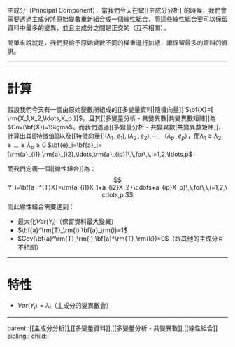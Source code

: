 主成分（Principal Component），當我們今天在做[[主成分分析]]的時候，我們會需要透過主成分將原始變數重新組合成一個線性組合，而這些線性組合要可以保留資料中最多的變異，並且主成分之間是正交的（互不相關）。

間單來說就是，我們要給予原始變數不同的權重進行加總，讓保留最多的資料的資訊。
- - -
# 計算
假設我們今天有一個由原始變數所組成的[[多變量資料|隨機向量]] $\bf{X}=[ \rm{X_1,X_2,\ldots,X_p }]$，且其[[多變量分析 - 共變異數|共變異數矩陣]]為 $Cov(\bf{X})=\Sigma$。而我們透過[[多變量分析 - 共變異數|共變異數矩陣]]，計算出其[[特徵值]]以及[[特徵向量]]$(\lambda_1\,,e_1),(\lambda_2\,,e_2),\cdots,（\lambda_p\,,e_p）$，而$\lambda_1\geq\lambda_2\geq\ldots\geq\lambda_p\geq0$
$\bf{e}_i=\bf{a}_i=[\rm{a}_{i1},\rm{a}_{i2},\ldots,\rm{a}_{ip}]\,\,for\,\,i=1,2,\ldots,p$

而我們定義一個[[線性組合]]為：
$$
Y_i=\bf{a_i^{T}X}=\rm{a_{i1}X_1+a_{i2}X_2+\cdots+a_{ip}X_p}\,\,for\,\,i=1,2,\cdots,p
$$
而此線性組合需要達到：
- 最大化$Var(Y_i)$（保留資料最大變異）
- $\bf{a}^\rm{T}_\rm{i} \bf{a}_\rm{i}=1$
- $Cov(\bf{a}^\rm{T}_\rm{i},\bf{a}^\rm{T}_\rm{k})=0$（跟其他的主成分互不相關）
- - - 
# 特性
- $Var(Y_i)=\lambda_i$（主成分的變異數會）
- - -
parent::[[主成分分析]],[[多變量資料]],[[多變量分析 - 共變異數]],[[線性組合]]
sibling::
child::